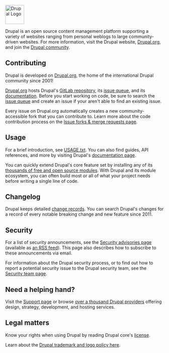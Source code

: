 
<p><img alt="Drupal Logo" src="https://www.drupal.org/files/Wordmark_blue_RGB.png" height="60px"></p>

<p>Drupal is an open source content management platform supporting a variety of
websites ranging from personal weblogs to large community-driven websites. For
more information, visit the Drupal website, <a href="https://www.drupal.org">Drupal.org</a>, and join
the <a href="https://www.drupal.org/community">Drupal community</a>.</p>

<h2>Contributing</h2>

<p>Drupal is developed on <a href="https://www.drupal.org">Drupal.org</a>, the home of the international
Drupal community since 2001!</p>

<p><a href="https://www.drupal.org">Drupal.org</a> hosts Drupal's <a href="https://git.drupalcode.org/project/drupal">GitLab repository</a>,
its <a href="https://www.drupal.org/project/issues/drupal">issue queue</a>, and its <a href="https://www.drupal.org/documentation">documentation</a>. Before
you start working on code, be sure to search the <a href="https://www.drupal.org/project/issues/drupal">issue queue</a> and
create an issue if your aren't able to find an existing issue.</p>

<p>Every issue on Drupal.org automatically creates a new community-accessible fork
that you can contribute to. Learn more about the code contribution process on
the <a href="https://www.drupal.org/drupalorg/docs/gitlab-integration/issue-forks-merge-requests">Issue forks &amp; merge requests page</a>.</p>

<h2>Usage</h2>

<p>For a brief introduction, see <a href="/core/USAGE.txt">USAGE.txt</a>. You can also find
guides, API references, and more by visiting Drupal's <a href="https://www.drupal.org/documentation">documentation
page</a>.</p>

<p>You can quickly extend Drupal's core feature set by installing any of its
<a href="https://www.drupal.org/project/project_module">thousands of free and open source modules</a>. With Drupal and its
module ecosystem, you can often build most or all of what your project needs
before writing a single line of code.</p>

<h2>Changelog</h2>

<p>Drupal keeps detailed <a href="https://www.drupal.org/list-changes/drupal">change records</a>. You can search Drupal's
changes for a record of every notable breaking change and new feature since
2011.</p>

<h2>Security</h2>

<p>For a list of security announcements, see the <a href="https://www.drupal.org/security">Security advisories
page</a> (available as <a href="https://www.drupal.org/security/rss.xml">an RSS feed</a>). This
page also describes how to subscribe to these announcements via email.</p>

<p>For information about the Drupal security process, or to find out how to report
a potential security issue to the Drupal security team, see the <a href="https://www.drupal.org/drupal-security-team">Security team
page</a>.</p>

<h2>Need a helping hand?</h2>

<p>Visit the <a href="https://www.drupal.org/support">Support page</a> or browse <a href="https://www.drupal.org/drupal-services">over a thousand Drupal
providers</a> offering design, strategy, development, and
hosting services.</p>

<h2>Legal matters</h2>

<p>Know your rights when using Drupal by reading Drupal core's
<a href="/core/LICENSE.txt">license</a>.</p>

<p>Learn about the <a href="https://www.drupal.com/trademark">Drupal trademark and logo policy here</a>.</p>
